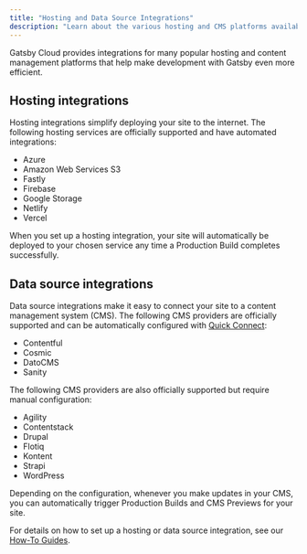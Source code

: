 ```yaml
---
title: "Hosting and Data Source Integrations"
description: "Learn about the various hosting and CMS platforms available for integration on Gatsby Cloud"
---
```


Gatsby Cloud provides integrations for many popular hosting and content management platforms that help make development with Gatsby even more efficient.

## Hosting integrations

Hosting integrations simplify deploying your site to the internet. The following hosting services are officially supported and have automated integrations:

- Azure
- Amazon Web Services S3
- Fastly
- Firebase
- Google Storage
- Netlify
- Vercel

When you set up a hosting integration, your site will automatically be deployed to your chosen service any time a Production Build completes successfully.

## Data source integrations

Data source integrations make it easy to connect your site to a content management system (CMS). The following CMS providers are officially supported and can be automatically configured with [Quick Connect](/docs/reference/cloud/quick-connect):

- Contentful
- Cosmic
- DatoCMS
- Sanity

The following CMS providers are also officially supported but require manual configuration:

- Agility
- Contentstack
- Drupal
- Flotiq
- Kontent
- Strapi
- WordPress

Depending on the configuration, whenever you make updates in your CMS, you can automatically trigger Production Builds and CMS Previews for your site.

For details on how to set up a hosting or data source integration, see our [How-To Guides](/docs/how-to/cloud/).
